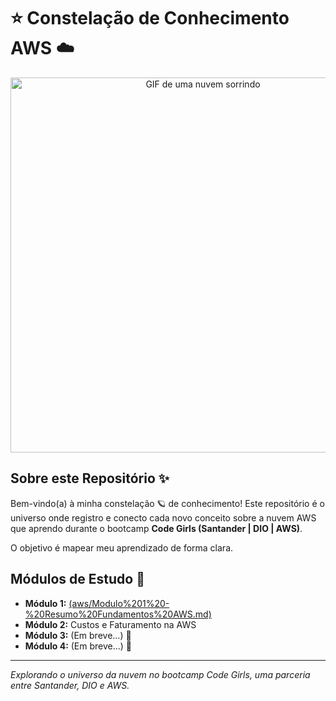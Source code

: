 # ⭐ Constelação de Conhecimento AWS ☁️

<p align="center">
  <img src="https://media.giphy.com/media/l378b9LcC3cclsY2A/giphy.gif" alt="GIF de uma nuvem sorrindo" width="600"/>
</p>

## Sobre este Repositório ✨

Bem-vindo(a) à minha constelação 🪐 de conhecimento! Este repositório é o universo onde registro e conecto cada novo conceito sobre a nuvem AWS que aprendo durante o bootcamp **Code Girls (Santander | DIO | AWS)**.

O objetivo é mapear meu aprendizado de forma clara.

## Módulos de Estudo 🌌

* **Módulo 1:** [(aws/Modulo%201%20-%20Resumo%20Fundamentos%20AWS.md)](https://github.com/R4i5and0/bootcamp-aws-dio-code-girl/blob/8855e9beb7e1dd97e60ee3005cf46fc691a00dea/aws/M%C3%B3dulo%201%20-%20Resumo%20Fundamentos%20AWS.md)
* **Módulo 2:** Custos e Faturamento na AWS
* **Módulo 3:** (Em breve...) 🌟
* **Módulo 4:** (Em breve...) 🌙





---
*Explorando o universo da nuvem no bootcamp Code Girls, uma parceria entre Santander, DIO e AWS.*
